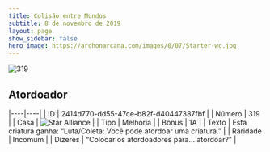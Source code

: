 ```yaml
---
title: Colisão entre Mundos
subtitle: 8 de novembro de 2019
layout: page
show_sidebar: false
hero_image: https://archonarcana.com/images/0/07/Starter-wc.jpg
---
```


![319](https://cdn.keyforgegame.com/media/card_front/pt/452_319_3MPXW4G7WG54_pt.png)

## Atordoador

|----|----|
| ID | 2414d770-dd55-47ce-b82f-d40447387fbf |
| Número | 319 |
| Casa | ![Star Alliance](https://archonarcana.com/images/thumb/7/7d/Star_Alliance.png/22px-Star_Alliance.png "Aliança Estelar") |
| Tipo | Melhoria |
| Bônus | 1A |
| Texto | Esta criatura ganha: “Luta/Coleta: Você pode atordoar uma criatura.” |
| Raridade | Incomum |
| Dizeres | “Colocar os atordoadores para… atordoar?” |